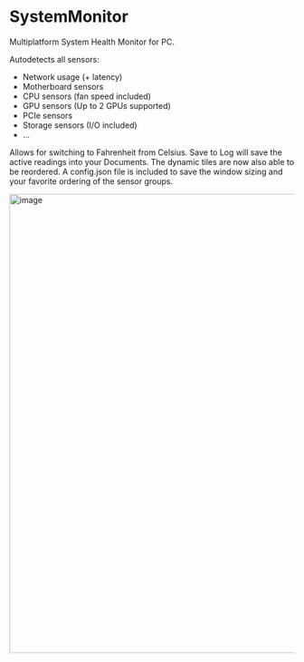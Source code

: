# SystemMonitor
Multiplatform System Health Monitor for PC.

Autodetects all sensors:

- Network usage (+ latency)
- Motherboard sensors
- CPU sensors (fan speed included)
- GPU sensors (Up to 2 GPUs supported)
- PCIe sensors
- Storage sensors (I/O included)
- ...

Allows for switching to Fahrenheit from Celsius. Save to Log will save the active readings into your Documents. The dynamic tiles are now also able to be reordered.
A config.json file is included to save the window sizing and your favorite ordering of the sensor groups.

<img width="539" height="810" alt="image" src="https://github.com/user-attachments/assets/25ea82b7-5086-4346-8aba-be01fcfc0334" />

